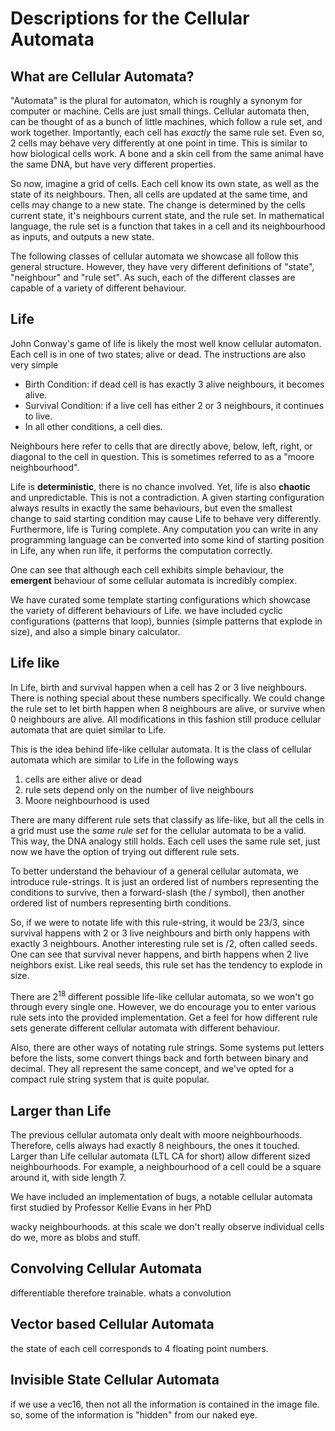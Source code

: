 # Descriptions for the Cellular Automata

## What are Cellular Automata?

"Automata" is the plural for automaton, which is roughly a synonym for computer or machine.
Cells are just small things.
Cellular automata then, can be thought of as a bunch of little machines, which follow a rule set, and work together.
Importantly, each cell has *exactly* the same rule set.
Even so, 2 cells may behave very differently at one point in time.
This is similar to how biological cells work.
A bone and a skin cell from the same animal have the same DNA, but have very different properties.

So now, imagine a grid of cells.
Each cell know its own state, as well as the state of its neighbours.
Then, all cells are updated at the same time, and cells may change to a new state.
The change is determined by the cells current state, it's neighbours current state, and the rule set.
In mathematical language, the rule set is a function that takes in a cell and its neighbourhood as inputs, and outputs a new state.

The following classes of cellular automata we showcase all follow this general structure.
However, they have very different definitions of "state", "neighbour" and "rule set".
As such, each of the different classes are capable of a variety of different behaviour.

## Life

John Conway's game of life is likely the most well know cellular automaton.
Each cell is in one of two states; alive or dead.
The instructions are also very simple

- Birth Condition: if dead cell is has exactly 3 alive neighbours, it becomes alive.
- Survival Condition: if a live cell has either 2 or 3 neighbours, it continues to live.
- In all other conditions, a cell dies.

Neighbours here refer to cells that are directly above, below, left, right, or diagonal to the cell in question.
This is sometimes referred to as a "moore neighbourhood".

Life is **deterministic**, there is no chance involved.
Yet, life is also **chaotic** and unpredictable.
This is not a contradiction.
A given starting configuration always results in exactly the same behaviours, but even the smallest change to said starting condition may cause Life to behave very differently.
Furthermore, life is Turing complete.
Any computation you can write in any programming language can be converted into some kind of starting position in Life, any when run life, it performs the computation correctly.

One can see that although each cell exhibits simple behaviour, the **emergent** behaviour of some cellular automata is incredibly complex.

We have curated some template starting configurations which showcase the variety of different behaviours of Life.
we have included cyclic configurations (patterns that loop), bunnies (simple patterns that explode in size), and also a simple binary calculator.

## Life like

In Life, birth and survival happen when a cell has 2 or 3 live neighbours.
There is nothing special about these numbers specifically.
We could change the rule set to let birth happen when 8 neighbours are alive, or survive when 0 neighbours are alive.
All modifications in this fashion still produce cellular automata that are quiet similar to Life.

This is the idea behind life-like cellular automata.
It is the class of cellular automata which are similar to Life in the following ways

1. cells are either alive or dead
2. rule sets depend only on the number of live neighbours
3. Moore neighbourhood is used

There are many different rule sets that classify as life-like, but all the cells in a grid must use the *same rule set* for the cellular automata to be a valid.
This way, the DNA analogy still holds.
Each cell uses the same rule set, just now we have the option of trying out different rule sets.

To better understand the behaviour of a general cellular automata, we introduce rule-strings.
It is just an ordered list of numbers representing the conditions to survive, then a forward-slash (the $/$ symbol), then another ordered list of numbers representing birth conditions.

So, if we were to notate life with this rule-string, it would be $23/3$, since survival happens with 2 or 3 live neighbours and birth only happens with exactly 3 neighbours.
Another interesting rule set is $/2$, often called seeds.
One can see that survival never happens, and birth happens when 2 live neighbors exist.
Like real seeds, this rule set has the tendency to explode in size.

There are 2<sup>18</sup> different possible life-like cellular automata, so we won't go through every single one.
However, we do encourage you to enter various rule sets into the provided implementation.
Get a feel for how different rule sets generate different cellular automata with different behaviour.

Also, there are other ways of notating rule strings.
Some systems put letters before the lists, some convert things back and forth between binary and decimal.
They all represent the same concept, and we've opted for a compact rule string system that is quite popular.

## Larger than Life

The previous cellular automata only dealt with moore neighbourhoods.
Therefore, cells always had exactly 8 neighbours, the ones it touched.
Larger than Life cellular automata (LTL CA for short) allow different sized neighbourhoods.
For example, a neighbourhood of a cell could be a square around it, with side length 7.

We have included an implementation of bugs, a notable cellular automata first studied by Professor Kellie Evans in her PhD

wacky neighbourhoods.
at this scale we don't really observe individual cells do we, more as blobs and stuff.

## Convolving Cellular Automata

differentiable therefore trainable.
whats a convolution

## Vector based Cellular Automata

the state of each cell corresponds to 4 floating point numbers.

## Invisible State Cellular Automata

if we use a vec16, then not all the information is contained in the image file.
so, some of the information is "hidden" from our naked eye.
